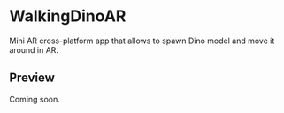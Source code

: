 # WalkingDinoAR
 Mini AR cross-platform app that allows to spawn Dino model and move it around in AR.

 ## Preview
 Coming soon.
